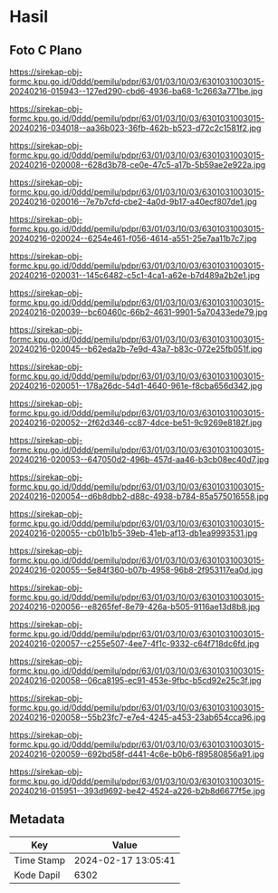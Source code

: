 # Hasil

## Foto C Plano

https://sirekap-obj-formc.kpu.go.id/0ddd/pemilu/pdpr/63/01/03/10/03/6301031003015-20240216-015943--127ed290-cbd6-4936-ba68-1c2663a771be.jpg

https://sirekap-obj-formc.kpu.go.id/0ddd/pemilu/pdpr/63/01/03/10/03/6301031003015-20240216-034018--aa36b023-36fb-462b-b523-d72c2c1581f2.jpg

https://sirekap-obj-formc.kpu.go.id/0ddd/pemilu/pdpr/63/01/03/10/03/6301031003015-20240216-020008--628d3b78-ce0e-47c5-a17b-5b59ae2e922a.jpg

https://sirekap-obj-formc.kpu.go.id/0ddd/pemilu/pdpr/63/01/03/10/03/6301031003015-20240216-020016--7e7b7cfd-cbe2-4a0d-9b17-a40ecf807de1.jpg

https://sirekap-obj-formc.kpu.go.id/0ddd/pemilu/pdpr/63/01/03/10/03/6301031003015-20240216-020024--6254e461-f056-4614-a551-25e7aa11b7c7.jpg

https://sirekap-obj-formc.kpu.go.id/0ddd/pemilu/pdpr/63/01/03/10/03/6301031003015-20240216-020031--145c6482-c5c1-4ca1-a62e-b7d489a2b2e1.jpg

https://sirekap-obj-formc.kpu.go.id/0ddd/pemilu/pdpr/63/01/03/10/03/6301031003015-20240216-020039--bc60460c-66b2-4631-9901-5a70433ede79.jpg

https://sirekap-obj-formc.kpu.go.id/0ddd/pemilu/pdpr/63/01/03/10/03/6301031003015-20240216-020045--b62eda2b-7e9d-43a7-b83c-072e25fb051f.jpg

https://sirekap-obj-formc.kpu.go.id/0ddd/pemilu/pdpr/63/01/03/10/03/6301031003015-20240216-020051--178a26dc-54d1-4640-961e-f8cba656d342.jpg

https://sirekap-obj-formc.kpu.go.id/0ddd/pemilu/pdpr/63/01/03/10/03/6301031003015-20240216-020052--2f62d346-cc87-4dce-be51-9c9269e8182f.jpg

https://sirekap-obj-formc.kpu.go.id/0ddd/pemilu/pdpr/63/01/03/10/03/6301031003015-20240216-020053--647050d2-496b-457d-aa46-b3cb08ec40d7.jpg

https://sirekap-obj-formc.kpu.go.id/0ddd/pemilu/pdpr/63/01/03/10/03/6301031003015-20240216-020054--d6b8dbb2-d88c-4938-b784-85a575016558.jpg

https://sirekap-obj-formc.kpu.go.id/0ddd/pemilu/pdpr/63/01/03/10/03/6301031003015-20240216-020055--cb01b1b5-39eb-41eb-af13-db1ea9993531.jpg

https://sirekap-obj-formc.kpu.go.id/0ddd/pemilu/pdpr/63/01/03/10/03/6301031003015-20240216-020055--5e84f360-b07b-4958-96b8-2f953117ea0d.jpg

https://sirekap-obj-formc.kpu.go.id/0ddd/pemilu/pdpr/63/01/03/10/03/6301031003015-20240216-020056--e8265fef-8e79-426a-b505-9116ae13d8b8.jpg

https://sirekap-obj-formc.kpu.go.id/0ddd/pemilu/pdpr/63/01/03/10/03/6301031003015-20240216-020057--c255e507-4ee7-4f1c-9332-c64f718dc6fd.jpg

https://sirekap-obj-formc.kpu.go.id/0ddd/pemilu/pdpr/63/01/03/10/03/6301031003015-20240216-020058--06ca8195-ec91-453e-9fbc-b5cd92e25c3f.jpg

https://sirekap-obj-formc.kpu.go.id/0ddd/pemilu/pdpr/63/01/03/10/03/6301031003015-20240216-020058--55b23fc7-e7e4-4245-a453-23ab654cca96.jpg

https://sirekap-obj-formc.kpu.go.id/0ddd/pemilu/pdpr/63/01/03/10/03/6301031003015-20240216-020059--692bd58f-d441-4c6e-b0b6-f89580856a91.jpg

https://sirekap-obj-formc.kpu.go.id/0ddd/pemilu/pdpr/63/01/03/10/03/6301031003015-20240216-015951--393d9692-be42-4524-a226-b2b8d6677f5e.jpg


## Metadata

| Key        | Value               |
| ---------- | ------------------- |
| Time Stamp | 2024-02-17 13:05:41 |
| Kode Dapil | 6302                |



